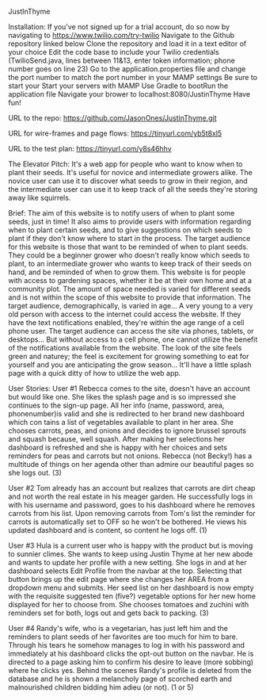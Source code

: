 JustInThyme

Installation:
If you've not signed up for a trial account, do so now by navigating to https://www.twilio.com/try-twilio
Navigate to the Github repository linked below
Clone the repository and load it in a text editor of your choice
Edit the code base to include your Twilio credentials (TwilioSend.java, lines between 11&13, enter token information; phone number goes on line 23)
Go to the application.properties file and change the port number to match the port number in your MAMP settings
Be sure to start your Start your servers with MAMP
Use Gradle to bootRun the application file
Navigate your brower to localhost:8080/JustinThyme
Have fun!


URL to the repo: https://github.com/JasonOnes/JustinThyme.git

URL for wire-frames and page flows: https://tinyurl.com/yb5t8xl5

URL to the test plan: https://tinyurl.com/y8s46hhv

The Elevator Pitch: It's a web app for people who want to know when to plant their seeds. It's useful for novice and intermediate growers alike. The novice user can use it to discover what seeds to grow in their region, and the intermediate user can use it to keep track of all the seeds they're storing away like squirrels.

Brief:
The aim of this website is to notify users of when to plant some seeds, just in time! It also aims to provide users with information regarding when to plant certain seeds, and to give suggestions on which seeds to plant if they don't know where to start in the process. The target audience for this website is those that want to be reminded of when to plant seeds. They could be a beginner grower who doesn't really know which seeds to plant, to an intermediate grower who wants to keep track of their seeds on hand, and be reminded of when to grow them. This website is for people with access to gardening spaces, whether it be at their own home and at a community plot. The amount of space needed is varied for different seeds and is not within the scope of this website to provide that information. The target audience, demographically, is varied in age... A very young to a very old person with access to the internet could access the website. If they have the text notifications enabled, they're within the age range of a cell phone user. The target audience can access the site via phones, tablets, or desktops... But without access to a cell phone, one cannot utilize the benefit of the notifications available from the website. The look of the site feels green and naturey; the feel is excitement for growing something to eat for yourself and you are anticipating the grow season... It'll have a little splash page with a quick ditty of how to utilize the web app.

User Stories:
User #1 
  Rebecca comes to the site, doesn't have an account but would like one. She likes the splash page and is so impressed she continues to the sign-up page. All her info (name, password, area, phonenumber)is valid and she is redirected to her brand new dashboard which con tains a list of vegetables available to plant in her area. She chooses carrots, peas, and onions and decides to ignore brussel sprouts and squash because, well squash. After making her selections her dashboard is refreshed and she is happy with her choices and sets reminders for peas and carrots but not onions. Rebecca (not Becky!) has a multitude of things on her agenda other than admire our beautiful pages so she logs out. (3)
  
User #2
  Tom already has an account but realizes that carrots are dirt cheap and not worth the real estate in his meager garden. He successfully logs in with his username and password, goes to his dashboard where he removes carrots from his list. Upon removing carrots from Tom's list the reminder for carrots is automatically set to OFF so he won't be bothered. He views his updated dashboard and is content, so content he logs off. (1)
 
User #3
  Hula is a current user who is happy with the product but is moving to sunnier climes. She wants to keep using Justin Thyme at her new abode and wants to update her profile with a new setting. She logs in and at her dashboard selects Edit Profile from the navbar at the top. Selecting that button brings up the edit page where she changes her AREA from a dropdown menu and submits. Her seed list on her dashboard is now empty with the requisite suggested ten (five?) vegetable options for her new home displayed for her to choose from. She chooses tomatoes and zuchini with reminders set for both, logs out and gets back to packing. (3)
  
User #4
  Randy's wife, who is a vegetarian, has just left him and the reminders to plant seeds of her favorites are too much for him to bare. Through his tears he somehow manages to log in with his password and immediately at his dashboard clicks the opt-out button on the navbar. He is directed to a page asking him to confirm his desire to leave (more sobbing) where he clicks yes. Behind the scenes Randy's profile is deleted from the database and he is shown a melancholy page of scorched earth and malnourished children bidding him adieu (or not). (1 or 5)
